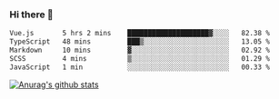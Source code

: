 ### Hi there 👋



<!--
**webB1an/webB1an** is a ✨ _special_ ✨ repository because its `README.md` (this file) appears on your GitHub profile.

Here are some ideas to get you started:

- 🔭 I’m currently working on ...
- 🌱 I’m currently learning ...
- 👯 I’m looking to collaborate on ...
- 🤔 I’m looking for help with ...
- 💬 Ask me about ...
- 📫 How to reach me: ...
- 😄 Pronouns: ...
- ⚡ Fun fact: ...
-->

<!--START_SECTION:waka-->

```txt
Vue.js       5 hrs 2 mins    ████████████████████▓░░░░   82.38 %
TypeScript   48 mins         ███▒░░░░░░░░░░░░░░░░░░░░░   13.05 %
Markdown     10 mins         ▓░░░░░░░░░░░░░░░░░░░░░░░░   02.92 %
SCSS         4 mins          ▒░░░░░░░░░░░░░░░░░░░░░░░░   01.29 %
JavaScript   1 min           ░░░░░░░░░░░░░░░░░░░░░░░░░   00.33 %
```

<!--END_SECTION:waka-->


[![Anurag's github stats](https://github-readme-stats.vercel.app/api?username=webB1an&show_icons=true&theme=radical)](https://github.com/anuraghazra/github-readme-stats)

